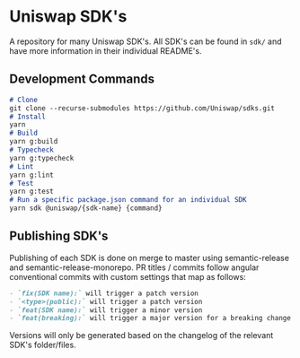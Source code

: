 # Uniswap SDK's

A repository for many Uniswap SDK's. All SDK's can be found in `sdk/` and have more information in their individual README's.

## Development Commands

```markdown
# Clone
git clone --recurse-submodules https://github.com/Uniswap/sdks.git
# Install
yarn
# Build
yarn g:build
# Typecheck
yarn g:typecheck
# Lint
yarn g:lint
# Test
yarn g:test
# Run a specific package.json command for an individual SDK
yarn sdk @uniswap/{sdk-name} {command}
```

## Publishing SDK's

Publishing of each SDK is done on merge to master using semantic-release and semantic-release-monorepo. PR titles / commits follow angular conventional commits with custom settings that map as follows:

```markdown
- `fix(SDK name):` will trigger a patch version
- `<type>(public):` will trigger a patch version
- `feat(SDK name):` will trigger a minor version
- `feat(breaking):` will trigger a major version for a breaking change
```

Versions will only be generated based on the changelog of the relevant SDK's folder/files.
